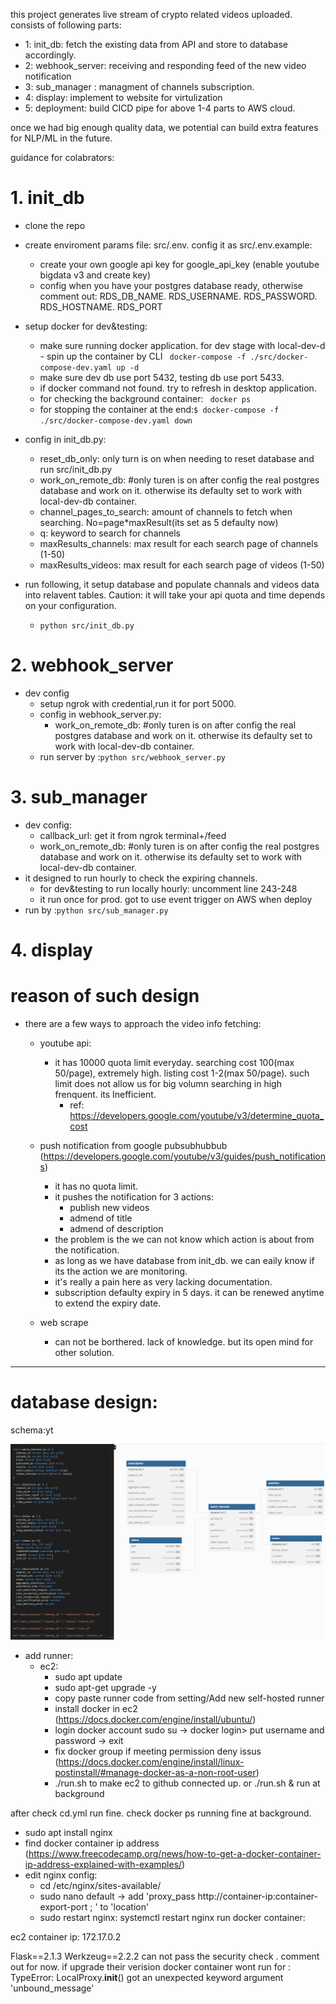 this project generates live stream of crypto related videos uploaded.
consists of following parts: 
- 1: init_db: fetch the existing data from API and store to database accordingly.
- 2: webhook_server: receiving and responding feed of the new video notification
- 3: sub_manager : managment of channels subscription. 
- 4: display: implement to website for virtulization
- 5: deployment: build CICD pipe for above 1-4 parts to AWS cloud.

once we had big enough quality data, we potential can build extra features for NLP/ML in the future. 

guidance for colabrators:
# 1. init_db 
- clone the repo
- create enviroment params file: src/.env. config it as src/.env.example:
    - create your own google api key for google_api_key (enable youtube bigdata v3 and create key)
    - config when you have your postgres database ready, otherwise comment out: RDS_DB_NAME. RDS_USERNAME. RDS_PASSWORD. RDS_HOSTNAME. RDS_PORT

- setup docker for dev&testing:  
    - make sure running docker application. for dev stage with local-dev-d    - spin up the container by CLI ``` docker-compose -f ./src/docker-compose-dev.yaml up -d```
    - make sure dev db use port 5432, testing db use port 5433.
    - if docker command not found. try to refresh in desktop application.
    - for checking the background container: ``` docker ps```
    - for stopping the container at the end:``` $ docker-compose -f ./src/docker-compose-dev.yaml down ```

- config in init_db.py:
    - reset_db_only: only turn is on when needing to reset database and run src/init_db.py
    - work_on_remote_db: #only turen is on after config the real postgres database and work on it. otherwise its defaulty set to work with local-dev-db container.
    - channel_pages_to_search: amount of channels to fetch when searching. No=page*maxResult(its set as 5 defaulty now)
    - q: keyword to search for channels
    - maxResults_channels: max result for each search page of channels (1-50)
    - maxResults_videos: max result for each search page of videos (1-50)

- run following, it setup database and populate channals and videos data into relavent tables. Caution: it will take your api quota and time depends on your configuration.
    - ```python src/init_db.py```

# 2. webhook_server
- dev config
    - setup ngrok with credential,run it for port 5000. 
    - config in webhook_server.py:
        - work_on_remote_db: #only turen is on after config the real postgres database and work on it. otherwise its defaulty set to work with local-dev-db container.
    - run server by :```python src/webhook_server.py``` 

# 3. sub_manager
- dev config:
    - callback_url: get it from ngrok terminal+/feed
    - work_on_remote_db: #only turen is on after config the real postgres database and work on it. otherwise its defaulty set to work with local-dev-db container.
- it designed to run hourly to check the expiring channels.  
    - for dev&testing to run locally hourly: uncomment line 243-248 
    - it run once for prod. got to use event trigger on AWS when deploy
- run by :```python src/sub_manager.py``` 
# 4. display



# reason of such design
- there are a few ways to approach the video info fetching:
    - youtube api:
        - it has 10000 quota limit everyday. searching cost 100(max 50/page), extremely high. listing cost 1-2(max 50/page). such limit does not allow us for big volumn searching in high frenquent. its Inefficient.
            - ref: https://developers.google.com/youtube/v3/determine_quota_cost
    - push notification from google pubsubhubbub (https://developers.google.com/youtube/v3/guides/push_notifications)
        - it has no quota limit.
        - it pushes the notification for 3 actions: 
            - publish new videos
            - admend of title
            - admend of description
        - the problem is the we can not know which action is about from the notification.
        - as long as we have database from init_db. we can eaily know if its the action we are monitoring.
        - it's really a pain here as very lacking documentation. 
        - subscription defaulty expiry in 5 days. it can be renewed anytime to extend the expiry date.
        
    - web scrape 
        - can not be borthered. lack of knowledge. but its open mind for other solution.


---

# database design:

schema:yt


 ![Alt text](md_images/image.png)



- add runner:
    - ec2:
        - sudo apt update
        - sudo apt-get upgrade -y
        - copy paste runner code from setting/Add new self-hosted runner
        - install docker in ec2  (https://docs.docker.com/engine/install/ubuntu/)
        - login docker account sudo su -> docker login> put username and password -> exit
        - fix docker group if meeting permission deny issus (https://docs.docker.com/engine/install/linux-postinstall/#manage-docker-as-a-non-root-user)
        - ./run.sh to make ec2 to github connected up. or ./run.sh & run at background

after check cd.yml run fine. check docker ps running fine at background.
- sudo apt install nginx
- find docker container ip address (https://www.freecodecamp.org/news/how-to-get-a-docker-container-ip-address-explained-with-examples/)
- edit nginx config:
    - cd /etc/nginx/sites-available/
    - sudo nano default -> add 'proxy_pass http://container-ip:container-export-port ; ' to 'location'
    - sudo restart nginx: systemctl restart nginx
run docker container:


ec2 container ip: 172.17.0.2  

Flask==2.1.3
Werkzeug==2.2.2 
can not pass the security check . comment out for now. 
if upgrade their verision docker container wont run for :
TypeError: LocalProxy.__init__() got an unexpected keyword argument 'unbound_message'

